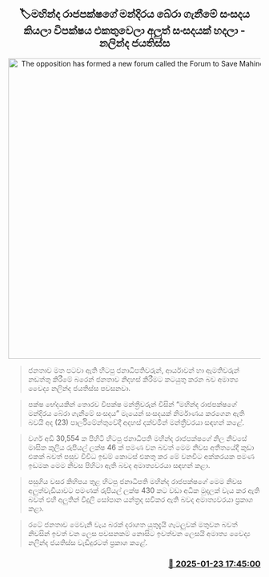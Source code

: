 <p align='center'><b><h2 align='center' title='The opposition has formed a new forum called the Forum to Save Mahinda Rajapaksa's Mansion - Nalinda Jayatissa'>🏷මහින්ද රාජපක්ෂගේ මන්දිරය බේරා ගැනීමේ සංසදය කියලා විපක්ෂය එකතුවෙලා අලුත් සංසදයක් හදලා - නලින්ද ජයතිස්ස</h2></b></p>
<p align='center'><img src='https://helakuru.sgp1.cdn.digitaloceanspaces.com/esana/images/lib/nalinda-jayathissa-parliment.jpg' width='600' alt='The opposition has formed a new forum called the Forum to Save Mahinda Rajapaksa's Mansion - Nalinda Jayatissa'></p>

> ජනතාව මත පටවා ඇති හිටපු ජනාධිපතිවරුන්, ආර්යාවන් හා ඇමතිවරුන් නඩත්තු කිරීමේ බරෙන් ජනතාව නිදහස් කිරීමට කටයුතු කරන බව අමාත්‍ය වෛද්‍ය නලින්ද ජයතිස්ස පවසනවා.

> පක්ෂ භේදයකින් තොරව විපක්ෂ මන්ත්‍රීවරුන් විසින් “මහින්ද රාජපක්ෂගේ මන්දිරය බේරා ගැනීමේ සංසදය” මැයෙන් සංසදයක් නිර්මාණය කරගෙන ඇති බවයි අද (23) පාර්ලිමේන්තුවේදී අදහස් දක්වමින් මන්ත්‍රීවරයා සඳහන් කළේ.

> වර්ග අඩි 30,554 ක පිහිටි හිටපු ජනාධිපති මහින්ද රාජපක්ෂගේ නිල නිවසේ මාසික කුලිය රුපියල් ලක්ෂ 46 ක් පමණ වන බවත් මෙම නිවස අතීතයේදී කුඩා එකක් බවත් පසුව විවිධ ඉඩම් කොටස් එකතු කර මේ වනවිට අක්කරයක පමණ ඉඩමක මෙම නිවස පිහිටා ඇති බවද අමාත්‍යවරයා සඳහන් කළා.

> පසුගිය වසර කිහිපය තුළ හිටපු ජනාධිපති මහින්ද රාජපක්ෂගේ මෙම නිවස අලුත්වැඩියාවට පමණක් රුපියල් ලක්ෂ 430 කට වඩා අධික මුදලක් වැය කර ඇති බවත් එහි අලුතින් විදුලි සෝපාන යන්ත්‍රද සවිකර ඇති බවද අමාත්‍යවරයා ප්‍රකාශ කළා.

> රටේ ජනතාව මෙවැනි වැය බරක් දරාගත යුතුදැයි ගැටලුවක් මතුවන බවත් නිවසින් ඉවත් වන ලෙස පවසනකම් නොසිට ඉවත්වන ලෙසයි අමාත්‍ය වෛද්‍ය නලින්ද ජයතිස්ස වැඩිදුරටත් ප්‍රකාශ කළේ. 



<h3 align='right'><a href='https://www.helakuru.lk/esana/p/106836/'>📅 2025-01-23 17:45:00</a></h3>
